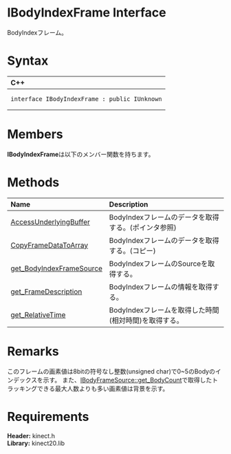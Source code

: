 IBodyIndexFrame Interface  
=========================  

BodyIndexフレーム。 <span id="syntaxSection"></span>

Syntax  
======  

<table>
<colgroup>
<col width="100%" />
</colgroup>
<thead>
<tr class="header">
<th align="left">C++</th>
</tr>
</thead>
<tbody>
<tr class="odd">
<td align="left"><pre><code>interface IBodyIndexFrame : public IUnknown</code></pre></td>
</tr>
</tbody>
</table>

<span id="classMembersSection"></span>

Members  
=======  

**IBodyIndexFrame**は以下のメンバー関数を持ちます。  

<span id="publicmethodsSection"></span>

Methods  
=======  

<table>
<colgroup>
<col width="30%" />
<col width="60%" />
</colgroup>
<thead>
<tr class="header">
<th align="left">Name</th>
<th align="left">Description</th>
</tr>
</thead>
<tbody>
<tr class="odd">
<td align="left"><a href="IBodyIndexFrame_Interface/Methods/AccessUnderlyingBuffer.md">AccessUnderlyingBuffer</a></td>
<td align="left">BodyIndexフレームのデータを取得する。(ポインタ参照)</td>
</tr>
<tr class="even">
<td align="left"><a href="IBodyIndexFrame_Interface/Methods/CopyFrameDataToArray_Method.md">CopyFrameDataToArray</a></td>
<td align="left">BodyIndexフレームのデータを取得する。(コピー)</td>
</tr>
<tr class="odd">
<td align="left"><a href="IBodyIndexFrame_Interface/Methods/get_BodyIndexFrameSource.md">get_BodyIndexFrameSource</a></td>
<td align="left">BodyIndexフレームのSourceを取得する。</td>
</tr>
<tr class="even">
<td align="left"><a href="IBodyIndexFrame_Interface/Methods/get_FrameDescription_Method.md">get_FrameDescription</a></td>
<td align="left">BodyIndexフレームの情報を取得する。</td>
</tr>
<tr class="odd">
<td align="left"><a href="IBodyIndexFrame_Interface/Methods/get_RelativeTime_Method.md">get_RelativeTime</a></td>
<td align="left">BodyIndexフレームを取得した時間(相対時間)を取得する。</td>
</tr>
</tbody>
</table>

<span id="remarks"></span>

Remarks  
=======  

このフレームの画素値は8bitの符号なし整数(unsigned char)で0~5のBodyのインデックスを示す。
また、[IBodyFrameSource::get\_BodyCount](IBodyFrameSource_Interface/Methods/get_BodyCount_Method.md)で取得したトラッキングできる最大人数よりも多い画素値は背景を示す。  

<span id="requirements"></span>

Requirements  
============  

**Header:** kinect.h  
**Library:** kinect20.lib  



<!--Please do not edit the data in the comment block below.-->
<!--
TOCTitle : IBodyIndexFrame Interface
RLTitle : IBodyIndexFrame Interface
KeywordK : IBodyIndexFrame interface, about
HelpPriority : 2
TopicType : apiref
KeywordF : IBodyIndexFrame
KeywordF : Microsoft.Kinect.kinect.IBodyIndexFrame
KeywordA : T:Microsoft.Kinect.kinect.IBodyIndexFrame
AssetID : T:Microsoft.Kinect.kinect.IBodyIndexFrame
Locale : en-us
CommunityContent : 1
APIType : Managed
APILocation : 
APIName : Microsoft.Kinect.kinect.IBodyIndexFrame
TargetOS : Windows
TopicType : kbSyntax
DevLang : C++
DocSet : K4Wv2
ProjType : K4Wv2Proj
Technology : Kinect for Windows
Product : Kinect for Windows SDK v2
productversion : 20
-->
